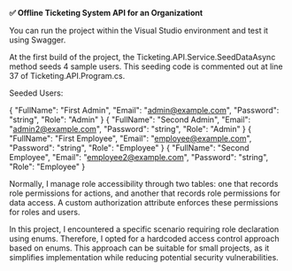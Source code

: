 **✅ Offline Ticketing System API for an Organizationt**

You can run the project within the Visual Studio environment and test it using Swagger.

At the first build of the project, the Ticketing.API.Service.SeedDataAsync method seeds 4 sample users.
This seeding code is commented out at line 37 of Ticketing.API.Program.cs.

Seeded Users:

{ "FullName": "First Admin", "Email": "admin@example.com", "Password": "string", "Role": "Admin" }
{ "FullName": "Second Admin", "Email": "admin2@example.com", "Password": "string", "Role": "Admin" }
{ "FullName": "First Employee", "Email": "employee@example.com", "Password": "string", "Role": "Employee" }
{ "FullName": "Second Employee", "Email": "employee2@example.com", "Password": "string", "Role": "Employee" }

Normally, I manage role accessibility through two tables: one that records role permissions for actions, 
and another that records role permissions for data access. A custom authorization attribute enforces these 
permissions for roles and users.

In this project, I encountered a specific scenario requiring role declaration using enums. Therefore, 
I opted for a hardcoded access control approach based on enums. This approach can be suitable for small projects, 
as it simplifies implementation while reducing potential security vulnerabilities.
